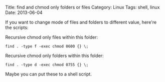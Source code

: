 Title: find and chmod only folders or files
Category: Linux
Tags: shell, linux
Date: 2013-06-04

If you want to change mode of files and folders to different value, here're the scripts:

Recursive chmod only files within this folder:

    find . -type f -exec chmod 0600 {} \;

Recursive chmod only folders within this folder:

    find . -type d -exec chmod 0755 {} \;
    
Maybe you can put these to a shell script.


